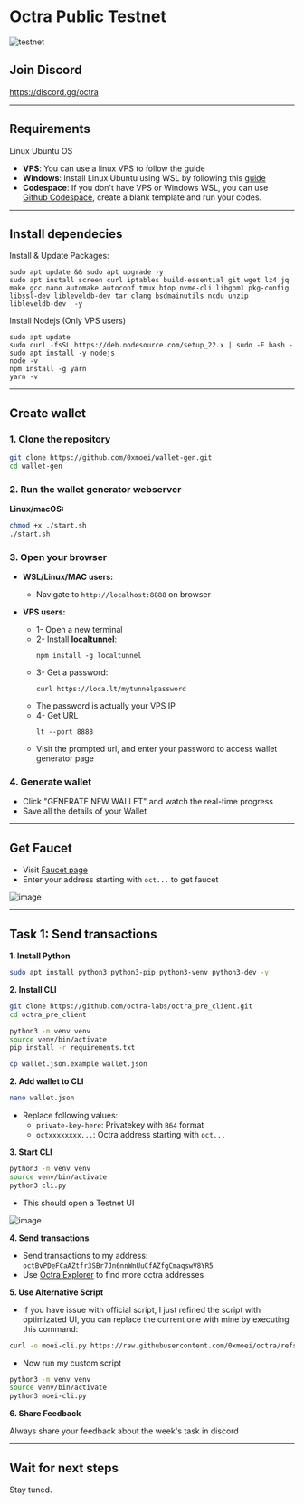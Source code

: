 # Octra Public Testnet

![testnet](https://github.com/user-attachments/assets/aa4f05f1-0f0a-41d0-8ed8-df215b340c46)

## Join Discord
https://discord.gg/octra

---

## Requirements
Linux Ubuntu OS
* **VPS**: You can use a linux VPS to follow the guide
* **Windows**: Install Linux Ubuntu using WSL by following this [guide](https://github.com/0xmoei/Install-Linux-on-Windows)
* **Codespace**: If you don't have VPS or Windows WSL, you can use [Github Codespace](https://github.com/codespaces), create a blank template and run your codes.

---

## Install dependecies
Install & Update Packages:
```
sudo apt update && sudo apt upgrade -y
sudo apt install screen curl iptables build-essential git wget lz4 jq make gcc nano automake autoconf tmux htop nvme-cli libgbm1 pkg-config libssl-dev libleveldb-dev tar clang bsdmainutils ncdu unzip libleveldb-dev  -y
```
Install Nodejs (Only VPS users)
```
sudo apt update
sudo curl -fsSL https://deb.nodesource.com/setup_22.x | sudo -E bash -
sudo apt install -y nodejs
node -v
npm install -g yarn
yarn -v
```

---

## Create wallet
### 1. Clone the repository
   ```bash
   git clone https://github.com/0xmoei/wallet-gen.git
   cd wallet-gen
   ```

### 2. Run the wallet generator webserver
   **Linux/macOS:**
   ```bash
   chmod +x ./start.sh
   ./start.sh
   ```


### 3. Open your browser
* **WSL/Linux/MAC users:**
  * Navigate to `http://localhost:8888` on browser

  
* **VPS users:**
  * 1- Open a new terminal
  * 2- Install **localtunnel**:
    ```
    npm install -g localtunnel
    ```
  * 3- Get a password:
    ```
    curl https://loca.lt/mytunnelpassword
    ```
  * The password is actually your VPS IP
  * 4- Get URL
    ```
    lt --port 8888
    ```
  * Visit the prompted url, and enter your password to access wallet generator page

### 4. Generate wallet
* Click "GENERATE NEW WALLET" and watch the real-time progress
* Save all the details of your Wallet

---

## Get Faucet
* Visit [Faucet page](https://faucet.octra.network/)
* Enter your address starting with `oct...` to get faucet

![image](https://github.com/user-attachments/assets/18597b40-eaad-434f-a026-cc4a56a6d1a8)

---
## Task 1: Send transactions

**1. Install Python**
```bash
sudo apt install python3 python3-pip python3-venv python3-dev -y
```

**2. Install CLI**
```bash
git clone https://github.com/octra-labs/octra_pre_client.git
cd octra_pre_client

python3 -m venv venv
source venv/bin/activate
pip install -r requirements.txt

cp wallet.json.example wallet.json
```

**2. Add wallet to CLI**
```bash
nano wallet.json
```
* Replace following values:
  * `private-key-here`: Privatekey with `B64` format
  * `octxxxxxxxx...`: Octra address starting with `oct...`


**3. Start CLI**
```bash
python3 -m venv venv
source venv/bin/activate
python3 cli.py
```
* This should open a Testnet UI

![image](https://github.com/user-attachments/assets/0ba1d536-4048-4899-a977-4517b2e522cd)


**4. Send transactions**
* Send transactions to my address: `octBvPDeFCaAZtfr3SBr7Jn6nnWnUuCfAZfgCmaqswV8YR5`
* Use [Octra Explorer](https://octrascan.io/) to find more octra addresses


**5. Use Alternative Script**
* If you have issue with official script, I just refined the script with optimizated UI, you can replace the current one with mine by executing this command:
```bash
curl -o moei-cli.py https://raw.githubusercontent.com/0xmoei/octra/refs/heads/main/cli.py
```

* Now run my custom script
```bash
python3 -m venv venv
source venv/bin/activate
python3 moei-cli.py
```

**6. Share Feedback**

Always share your feedback about the week's task in discord

---

## Wait for next steps
Stay tuned.
